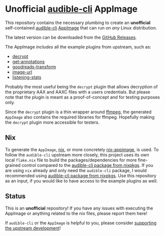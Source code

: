 # Unofficial [audible-cli](https://github.com/mkb79/audible-cli) AppImage

This repository contains the necessary plumbing to create an **unofficial** self-contained
[audible-cli](https://github.com/mkb79/audible-cli) [AppImage](https://appimage.org/)
that can run on _any_ Linux distribution.

The latest version can be downloaded from the [GitHub Releases](https://github.com/kai-tub/audible-cli-appimage/releases/).

The AppImage _includes_ all the example plugins from upstream, such as:
- [decrypt](https://github.com/mkb79/audible-cli/blob/master/plugin_cmds/cmd_decrypt.py)
- [get-annotations](https://github.com/mkb79/audible-cli/blob/master/plugin_cmds/cmd_get-annotations.py)
- [goodreads-transform](https://github.com/mkb79/audible-cli/blob/master/plugin_cmds/cmd_goodreads-transform.py)
- [image-url](https://github.com/mkb79/audible-cli/blob/master/plugin_cmds/cmd_image-urls.py)
- [listening-stats](https://github.com/mkb79/audible-cli/blob/master/plugin_cmds/cmd_listening-stats.py)

Probably the most useful being the `decrypt` plugin that allows decryption of the
proprietary AAX and AAXC files with a users credentials.
But please note that the plugin is meant as a proof-of-concept and for testing purposes only.

Since the `decrypt` plugin is a thin wrapper around [ffmpeg](https://www.ffmpeg.org/), the
generated `AppImage` also contains the required libraries for ffmpeg.
Hopefully making the `decrypt` plugin more accessible for testers.

## Nix

To generate the `AppImage`, [nix](nixos.org), or more concretely [nix-appimage](https://github.com/ralismark/nix-appimage/tree/main),
is used. To follow the `audible-cli` upstream more closely, this project uses its own local
`flake.nix` file to build the packages/dependencies for more fine-grained control compared to the
[audible-cli package from nixpkgs](https://search.nixos.org/packages?channel=23.11&show=audible-cli&from=0&size=50&sort=relevance&type=packages&query=audible-cli).
If you are using `nix` already and only need the `audible-cli` package, I would recommended
using [audible-cli package from nixpkgs](https://search.nixos.org/packages?channel=23.11&show=audible-cli&from=0&size=50&sort=relevance&type=packages&query=audible-cli).
Use this repository as an input, if you would like to have access to the example plugins as well.

## Status

This is an **unofficial** repository! If you have any issues with executing the AppImage or
anything related to the nix files, please report them here!

If `audible-cli` or the `AppImage` is helpful to you,
please consider [supporting the upstream development](https://github.com/sponsors/mkb79)!



